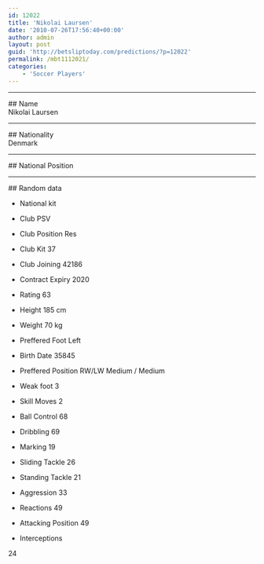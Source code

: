 ```yaml
---
id: 12022
title: 'Nikolai Laursen'
date: '2010-07-26T17:56:40+00:00'
author: admin
layout: post
guid: 'http://betsliptoday.com/predictions/?p=12022'
permalink: /mbt1112021/
categories:
    - 'Soccer Players'
---
```


- - - - - -

\## Name  
 Nikolai Laursen

- - - - - -

\## Nationality  
 Denmark

- - - - - -

\## National Position

- - - - - -

\## Random data

- National kit
- Club
 PSV

- Club Position
 Res

- Club Kit
 37

- Club Joining
 42186

- Contract Expiry
 2020

- Rating
 63

- Height
 185 cm

- Weight
 70 kg

- Preffered Foot
 Left

- Birth Date
 35845

- Preffered Position
 RW/LW Medium / Medium

- Weak foot
 3

- Skill Moves
 2

- Ball Control
 68

- Dribbling
 69

- Marking
 19

- Sliding Tackle
 26

- Standing Tackle
 21

- Aggression
 33

- Reactions
 49

- Attacking Position
 49

- Interceptions

 24